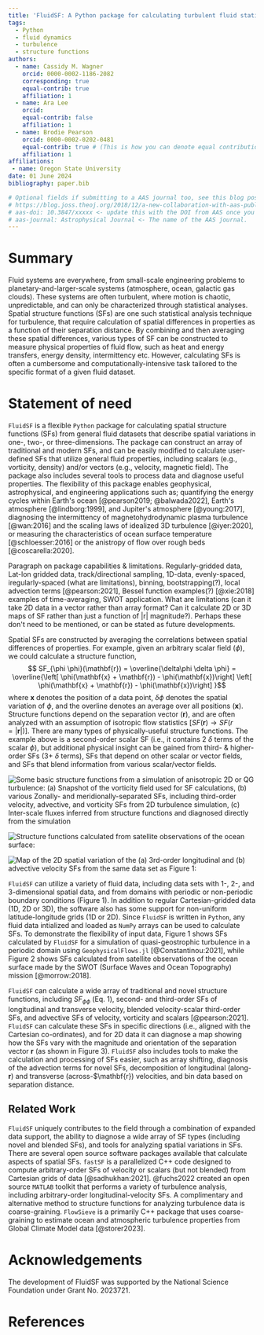 ```yaml
---
title: 'FluidSF: A Python package for calculating turbulent fluid statistics'
tags:
  - Python
  - fluid dynamics
  - turbulence
  - structure functions
authors:
  - name: Cassidy M. Wagner
    orcid: 0000-0002-1186-2082
    corresponding: true
    equal-contrib: true
    affiliation: 1
  - name: Ara Lee
    orcid:
    equal-contrib: false
    affiliation: 1
  - name: Brodie Pearson
    orcid: 0000-0002-0202-0481
    equal-contrib: true # (This is how you can denote equal contributions between multiple authors)
    affiliation: 1
affiliations:
 - name: Oregon State University
date: 01 June 2024
bibliography: paper.bib

# Optional fields if submitting to a AAS journal too, see this blog post:
# https://blog.joss.theoj.org/2018/12/a-new-collaboration-with-aas-publishing
# aas-doi: 10.3847/xxxxx <- update this with the DOI from AAS once you know it.
# aas-journal: Astrophysical Journal <- The name of the AAS journal.
---
```


# Summary

Fluid systems are everywhere, from small-scale engineering problems to planetary-and-larger-scale systems (atmosphere, ocean, galactic gas clouds). These systems are often turbulent, where motion is chaotic, unpredictable, and can only be characterized through statistical analyses. Spatial structure functions (SFs) are one such statistical analysis technique for turbulence, that require calculation of spatial differences in properties as a function of their separation distance. By combining and then averaging these spatial differences, various types of SF can be constructed to measure physical properties of fluid flow, such as heat and energy transfers, energy density, intermittency etc. However, calculating SFs is often a cumbersome and computationally-intensive task tailored to the specific format of a given fluid dataset.    



# Statement of need

`FluidSF` is a flexible ``Python`` package for calculating spatial structure functions (SFs) from general fluid datasets that describe spatial variations in one-, two-, or three-dimensions. The package can construct an array of traditional and modern SFs, and can be easily modified to calculate user-defined SFs that utilize general fluid properties, including scalars (e.g., vorticity, density) and/or vectors (e.g., velocity, magnetic field). The package also includes several tools to process data and diagnose useful properties. The flexibility of this package enables geophysical, astrophysical, and engineering applications such as; quantifying the energy cycles within Earth's ocean [@pearson2019; @balwada2022], Earth's atmosphere [@lindborg:1999], and Jupiter's atmosphere [@young:2017], diagnosing the intermittency of magnetohydrodynamic plasma turbulence [@wan:2016] and the scaling laws of idealized 3D turbulence [@iyer:2020], or measuring the characteristics of ocean surface temperature [@schloesser:2016] or the anistropy of flow over rough beds [@coscarella:2020].   

Paragraph on package capabilities & limitations. Regularly-gridded data, Lat-lon gridded data, track/directional sampling, 1D-data, evenly-spaced, iregularly-spaced (what are limitations), binning, bootstrapping(?), local advection terms [@pearson:2021], Bessel function examples(?) [@xie:2018] examples of time-averaging, SWOT application. What are limitations (can it take 2D data in a vector rather than array format? Can it calculate 2D or 3D maps of SF rather than just a function of |r| magnitude?). Perhaps these don't need to be mentioned, or can be stated as future developments.

Spatial SFs are constructed by averaging the correlations between spatial differences of properties. For example, given an arbitrary scalar field ($\phi$), we could calculate a structure function,
$$ SF_{\phi \phi}(\mathbf{r}) = \overline{\delta\phi \delta \phi} = \overline{\left[ \phi(\mathbf{x} + \mathbf{r}) - \phi(\mathbf{x})\right] \left[ \phi(\mathbf{x} + \mathbf{r}) - \phi(\mathbf{x})\right] }$$
where $\mathbf{x}$ denotes the position of a data point, $\delta \phi$ denotes the spatial variation of $\phi$, and the overline denotes an average over all positions ($\mathbf{x}$). Structure functions depend on the separation vector ($\mathbf{r}$), and are often analyzed with an assumption of isotropic flow statistics [$SF(\mathbf{r})\rightarrow SF(r=|\mathbf{r}|)$]. There are many types of physically-useful structure functions. The example above is a second-order scalar SF (i.e., it contains 2 $\delta$ terms of the scalar $\phi$), but additional physical insight can be gained from third- \& higher-order SFs (3+ $\delta$ terms), SFs that depend on other scalar or vector fields, and SFs that blend information from various scalar/vector fields. 

![Some basic structure functions from a simulation of anisotropic 2D or QG turbulence: (a) Snapshot of the vorticity field used for SF calculations, (b) various Zonally- and meridionally-separated SFs, including third-order velocity, advective, and vorticity SFs from 2D turbulence simulation, (c) Inter-scale fluxes inferred from structure functions and diagnosed directly from the simulation](path/to/image.png)

![Structure functions calculated from satellite observations of the ocean surface: ](path/to/image.png)

![Map of the 2D spatial variation of the (a) 3rd-order longitudinal and (b) advective velocity SFs from the same data set as Figure 1: ](path/to/image.png)

`FluidSF` can utilize a variety of fluid data, including data sets with 1-, 2-, and 3-dimensional spatial data, and from domains with periodic or non-periodic boundary conditions (Figure 1). In addition to regular Cartesian-gridded data (1D, 2D or 3D), the software also has some support for non-uniform latitude-longitude grids (1D or 2D). Since `FluidSF` is written in `Python`, any fluid data intialized and loaded as `NumPy` arrays can be used to calculate SFs. To demonstrate the flexibility of input data, Figure 1 shows SFs calculated by `FluidSF` for a simulation of quasi-geostrophic turbulence in a periodic domain using `GeophysicalFlows.jl` [@Constantinou:2021], while Figure 2 shows SFs calculated from satellite observations of the ocean surface made by the SWOT (Surface Waves and Ocean Topography) mission [@morrow:2018].

`FluidSF` can calculate a wide array of traditional and novel structure functions, including $SF_{\phi \phi}$ (Eq. 1), second- and third-order SFs of longitudinal and transverse velocity, blended velocity-scalar third-order SFs, and advective SFs of velocity, vorticity and scalars [@pearson:2021]. `FluidSF` can calculate these SFs in specific directions (i.e., aligned with the Cartesian co-ordinates), and for 2D data it can diagnose a map showing how the SFs vary with the magnitude and orientation of the separation vector $\mathbf{r}$ (as shown in Figure 3).  `FluidSF` also includes tools to make the calculation and processing of SFs easier, such as array shifting, diagnosis of the advection terms for novel SFs, decomposition of longitudinal (along-$\mathbf{r}$) and transverse (across-$\mathbf{r}) velocities, and bin data based on separation distance.

  <!-- * python
  * pypi installable/importable
  * advective structure functions
  * mixed structure functions
  * 2d maps of structure functions
  * binning
  * lat-lon grid support
  * non-periodic data
  * 1d structure functions -->

## Related Work

`FluidSF` uniquely contributes to the field through a combination of expanded data support, the ability to diagnose a wide array of SF types (including novel and blended SFs), and tools for analyzing spatial variations in SFs. There are several open source software packages available that calculate aspects of spatial SFs. `fastSF` is a parallelized C++ code designed to compute arbitrary-order SFs of velocity or scalars (but not blended) from Cartesian grids of data [@sadhukhan:2021]. @fuchs2022 created an open source `MATLAB` toolkit that performs a variety of turbulence analysis, including arbitrary-order longitudinal-velocity SFs. A complimentary and alternative method to structure functions for analyzing turbulence data is coarse-graining. `FlowSieve` is a primarily C++ package that uses coarse-graining to estimate ocean and atmospheric turbulence properties from Global Climate Model data [@storer2023].

<!-- Contextualize package within other relevant software
* flowsieve
* fuchs 2022: matlab-based GUI package that does third order structure functions among other things
* sadhukhan 2021: fastSF C++ code for parallel computing structure functions
  * n-th order structure functions of either longitudinal, transverse, or scalar, no mixed SFs
  * only works with cartesian 2D or 3D HDF5 files
* Dhruv's group
* a couple of julia repos, not full packages -->

# Acknowledgements

The development of FluidSF was supported by the National Science Foundation under Grant No. 2023721.

# References

